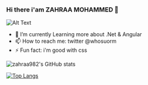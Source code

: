 ### Hi there i'am ZAHRAA MOHAMMED 👋


![Alt Text](https://media.giphy.com/media/vFKqnCdLPNOKc/giphy.gif)



- 🔭 I’m currently Learning more about .Net & Angular
- 📫 How to reach me: twitter @whosuorm
- ⚡ Fun fact: i'm good with css

![zahraa982's GitHub stats](https://github-readme-stats.vercel.app/api?username=zahraa982&theme=radical&show_icons=true)



[![Top Langs](https://github-readme-stats.vercel.app/api/top-langs/?username=zahraa982&langs_count=8&theme=radical)](https://github.com/zahraa982/github-readme-stats)
